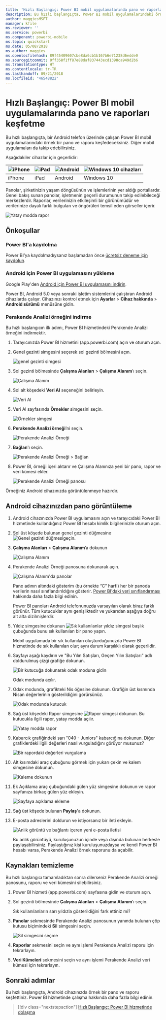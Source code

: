 ```yaml
---
title: 'Hızlı Başlangıç: Power BI mobil uygulamalarında pano ve raporları keşfetme'
description: Bu hızlı başlangıçta, Power BI mobil uygulamalarındaki örnek bir pano ve raporu keşfedeceksiniz.
author: maggiesMSFT
manager: kfile
ms.reviewer: ''
ms.service: powerbi
ms.component: powerbi-mobile
ms.topic: quickstart
ms.date: 05/08/2018
ms.author: maggies
ms.openlocfilehash: 89f45409607cbe8da6cb1b167b6e71238d6edde0
ms.sourcegitcommit: 0ff358f1ff87e88daf837443ecd1398ca949d2b6
ms.translationtype: HT
ms.contentlocale: tr-TR
ms.lasthandoff: 09/21/2018
ms.locfileid: "46548822"
---
```

# <a name="quickstart-explore-dashboards-and-reports-in-the-power-bi-mobile-apps"></a>Hızlı Başlangıç: Power BI mobil uygulamalarında pano ve raporları keşfetme
Bu hızlı başlangıçta, bir Android telefon üzerinde çalışan Power BI mobil uygulamalarındaki örnek bir pano ve raporu keşfedeceksiniz. Diğer mobil uygulamaları da takip edebilirsiniz. 

Aşağıdakiler cihazlar için geçerlidir:

| ![iPhone](./media/mobile-apps-quickstart-view-dashboard-report/iphone-logo-30-px.png) | ![iPad](./media/mobile-apps-quickstart-view-dashboard-report/ipad-logo-30-px.png) | ![Android](./media/mobile-apps-quickstart-view-dashboard-report/android-logo-30-px.png) | ![Windows 10 cihazları](./media/mobile-apps-quickstart-view-dashboard-report/win-10-logo-30-px.png) |
|:--- |:--- |:--- |:--- |
| iPhone | iPad | Android | Windows 10 |

Panolar, şirketinizin yaşam döngüsünün ve işlemlerinin yer aldığı portallardır. Genel bakış sunan panolar, işletmenin geçerli durumunun takip edilebileceği merkezlerdir. Raporlar, verilerinizin etkileşimli bir görünümüdür ve verilerinize dayalı farklı bulguları ve öngörüleri temsil eden görseller içerir. 

![Yatay modda rapor](././media/mobile-apps-quickstart-view-dashboard-report/power-bi-android-quickstart-report.png)

## <a name="prerequisites"></a>Önkoşullar

### <a name="sign-up-for-power-bi"></a>Power BI'a kaydolma
Power BI’ya kaydolmadıysanız başlamadan önce [ücretsiz deneme için kaydolun](https://app.powerbi.com/signupredirect?pbi_source=web).

### <a name="install-the-power-bi-for-android-app"></a>Android için Power BI uygulamasını yükleme
Google Play'den [Android için Power BI uygulamasını indirin](http://go.microsoft.com/fwlink/?LinkID=544867).

Power BI, Android 5.0 veya sonraki işletim sistemlerini çalıştıran Android cihazlarda çalışır. Cihazınızı kontrol etmek için **Ayarlar** > **Cihaz hakkında** > **Android sürümü** menüsüne gidin.

### <a name="download-the-retail-analysis-sample"></a>Perakende Analizi örneğini indirme
Bu hızlı başlangıcın ilk adımı, Power BI hizmetindeki Perakende Analizi örneğini indirmektir.

1. Tarayıcınızda Power BI hizmetini (app.powerbi.com) açın ve oturum açın.

1. Genel gezinti simgesini seçerek sol gezinti bölmesini açın.

    ![genel gezinti simgesi](./media/mobile-apps-quickstart-view-dashboard-report/power-bi-android-quickstart-global-nav-icon.png)

2. Sol gezinti bölmesinde **Çalışma Alanları** > **Çalışma Alanım**’ı seçin.

    ![Çalışma Alanım](./media/mobile-apps-quickstart-view-dashboard-report/power-bi-android-quickstart-my-workspace.png)

3. Sol alt köşedeki **Veri Al** seçeneğini belirleyin.
   
    ![Veri Al](./media/mobile-apps-quickstart-view-dashboard-report/power-bi-get-data.png)

3. Veri Al sayfasında **Örnekler** simgesini seçin.
   
   ![Örnekler simgesi](./media/mobile-apps-quickstart-view-dashboard-report/power-bi-samples-icon.png)

4. **Perakende Analizi örneği**’ni seçin.
 
    ![Perakende Analizi Örneği](./media/mobile-apps-quickstart-view-dashboard-report/power-bi-rs.png)
 
8. **Bağlan**'ı seçin.  
  
   ![Perakende Analizi Örneği > Bağlan](./media/mobile-apps-quickstart-view-dashboard-report/retail16.png)
   
5. Power BI, örneği içeri aktarır ve Çalışma Alanınıza yeni bir pano, rapor ve veri kümesi ekler.
   
   ![Perakende Analizi Örneği panosu](./media/mobile-apps-quickstart-view-dashboard-report/power-bi-service-opportunity-sample.png)

Örneğiniz Android cihazınızda görüntülenmeye hazırdır.

## <a name="view-a-dashboard-on-your-android-device"></a>Android cihazınızdan pano görüntüleme
1. Android cihazınızda Power BI uygulamasını açın ve tarayıcıdaki Power BI hizmetinde kullandığınız Power BI hesabı kimlik bilgilerinizle oturum açın.

1.  Sol üst köşede bulunan genel gezinti düğmesine ![Genel gezinti düğmesi](./media/mobile-apps-quickstart-view-dashboard-report/power-bi-iphone-global-nav-button.png)geçin.

2.  **Çalışma Alanları** > **Çalışma Alanım**’a dokunun

    ![Çalışma Alanım](./media/mobile-apps-quickstart-view-dashboard-report/power-bi-android-quickstart-workspaces.png)

3. Perakende Analizi Örneği panosuna dokunarak açın.
 
    ![Çalışma Alanım'da panolar](./media/mobile-apps-quickstart-view-dashboard-report/power-bi-android-quickstart-open-retail.png)
   
    Pano adının altındaki gösterim (bu örnekte “C” harfi) her bir panoda verilerin nasıl sınıflandırıldığını gösterir. [Power BI'daki veri sınıflandırması](../../service-data-classification.md) hakkında daha fazla bilgi edinin.

    Power BI panoları Android telefonunuzda varsayılan olarak biraz farklı görünür. Tüm kutucuklar aynı genişliktedir ve yukarıdan aşağıya doğru alt alta dizilmişlerdir.

4. Yıldız simgesine dokunun ![Sık kullanılanlar yıldız simgesi](./media/mobile-apps-quickstart-view-dashboard-report/power-bi-android-quickstart-favorite-icon.png) başlık çubuğunda bunu sık kullanılan bir pano yapın.

    Mobil uygulamada bir sık kullanılan oluşturduğunuzda Power BI hizmetinde de sık kullanılan olur; aynı durum karşılıklı olarak geçerlidir.

4. Sayfayı aşağı kaydırın ve "Bu Yılın Satışları, Geçen Yılın Satışları" adlı doldurulmuş çizgi grafiğe dokunun.

    ![Bir kutucuğa dokunarak odak moduna gidin](./media/mobile-apps-quickstart-view-dashboard-report/power-bi-android-quickstart-tap-tile-fave.png)

    Odak modunda açılır.

7. Odak modunda, grafikteki Nis öğesine dokunun. Grafiğin üst kısmında Nisan değerlerinin gösterildiğini görürsünüz.

    ![Odak modunda kutucuk](./media/mobile-apps-quickstart-view-dashboard-report/power-bi-android-quickstart-tile-focus.png)

8. Sağ üst köşedeki Rapor simgesine ![Rapor simgesi](./media/mobile-apps-quickstart-view-dashboard-report/power-bi-android-quickstart-report-icon.png) dokunun. Bu kutucukla ilgili rapor, yatay modda açılır.

    ![Yatay modda rapor](././media/mobile-apps-quickstart-view-dashboard-report/power-bi-android-quickstart-report.png)

9. Kabarcık grafiğindeki sarı "040 - Juniors" kabarcığına dokunun. Diğer grafiklerdeki ilgili değerleri nasıl vurguladığını görüyor musunuz? 

    ![Bir rapordaki değerleri vurgulama](./media/mobile-apps-quickstart-view-dashboard-report/power-bi-android-quickstart-cross-highlight.png)

10. Alt kısımdaki araç çubuğunu görmek için yukarı çekin ve kalem simgesine dokunun.

    ![Kaleme dokunun](./media/mobile-apps-quickstart-view-dashboard-report/power-bi-android-quickstart-tap-pencil.png)

11. Ek Açıklama araç çubuğundaki gülen yüz simgesine dokunun ve rapor sayfanıza birkaç gülen yüz ekleyin.
 
    ![Sayfaya açıklama ekleme](./media/mobile-apps-quickstart-view-dashboard-report/power-bi-android-quickstart-annotate.png)

12. Sağ üst köşede bulunan **Paylaş**'a dokunun.

1. E-posta adreslerini doldurun ve istiyorsanız bir ileti ekleyin.  

    ![Anlık görüntü ve bağlantı içeren yeni e-posta iletisi](./media/mobile-apps-quickstart-view-dashboard-report/power-bi-android-quickstart-send-snapshot.png)

    Bu anlık görüntüyü, kuruluşunuzun içinde veya dışında bulunan herkesle paylaşabilirsiniz. Paylaştığınız kişi kuruluşunuzdaysa ve kendi Power BI hesabı varsa, Perakende Analizi örnek raporunu da açabilir.

## <a name="clean-up-resources"></a>Kaynakları temizleme

Bu hızlı başlangıcı tamamladıktan sonra dilerseniz Perakende Analizi örneği panosunu, raporu ve veri kümesini silebilirsiniz.

1. Power BI hizmeti (app.powerbi.com) sayfasına gidin ve oturum açın.

2. Sol gezinti bölmesinde **Çalışma Alanları** > **Çalışma Alanım**’ı seçin.

    Sık kullanılanların sarı yıldızla gösterildiğini fark ettiniz mi?

3. **Panolar** sekmesinde Perakende Analizi panosunun yanında bulunan çöp kutusu biçimindeki **Sil** simgesini seçin.

    ![Sil simgesini seçme](./media/mobile-apps-quickstart-view-dashboard-report/power-bi-android-quickstart-delete-retail.png)

4. **Raporlar** sekmesini seçin ve aynı işlemi Perakende Analizi raporu için tekrarlayın.

5. **Veri Kümeleri** sekmesini seçin ve aynı işlemi Perakende Analizi veri kümesi için tekrarlayın.


## <a name="next-steps"></a>Sonraki adımlar

Bu hızlı başlangıçta, Android cihazınızda örnek bir pano ve raporu keşfettiniz. Power BI hizmetinde çalışma hakkında daha fazla bilgi edinin. 

> [!div class="nextstepaction"]
> [Hızlı Başlangıç: Power BI hizmetinde dolaşma](../end-user-experience.md)

